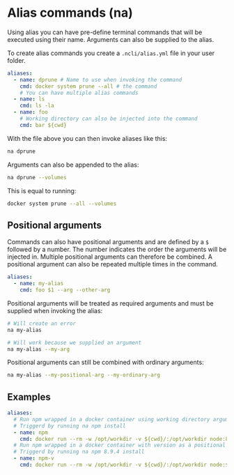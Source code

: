 # Alias commands (na)
Using alias you can have pre-define terminal commands that will be executed using their name. Arguments can also be supplied to the alias.

To create alias commands you create a `.ncli/alias.yml` file in your user folder.

```yaml
aliases:
  - name: dprune # Name to use when invoking the command
    cmd: docker system prune --all # the command
    # You can have multiple alias commands
  - name: ls
    cmd: ls -la
  - name: foo
    # Working directory can also be injected into the command
    cmd: bar ${cwd}
```

With the file above you can then invoke aliases like this:
```bash
na dprune
```

Arguments can also be appended to the alias:
```bash
na dprune --volumes
```

This is equal to running:
```bash
docker system prune --all --volumes
```

## Positional arguments
Commands can also have positional arguments and are defined by a `$` followed by a number. The number indicates the order the arguments will be injected in. Multiple positional arguments can therefore be combined. A positional argument can also be repeated multiple times in the command.

```yaml
aliases:
  - name: my-alias
    cmd: foo $1 --arg --other-arg
```

Positional arguments will be treated as required arguments and must be supplied when invoking the alias:

```bash
# Will create an error
na my-alias

# Will work because we supplied an argument
na my-alias --my-arg
```

Positional arguments can still be combined with ordinary arguments:

```bash
na my-alias --my-positional-arg --my-ordinary-arg
```

## Examples

```yaml
aliases:
  # Run npm wrapped in a docker container using working directory argument
  # Triggerd by running na npm install
  - name: npm
    cmd: docker run --rm -w /opt/workdir -v ${cwd}/:/opt/workdir node:8.9.4-alpine npm
  # Run npm wrapped in a docker container with version as a positional argument
  # Triggerd by running na npm 8.9.4 install
  - name: npm-v
    cmd: docker run --rm -w /opt/workdir -v ${cwd}/:/opt/workdir node:$1-alpine npm
```